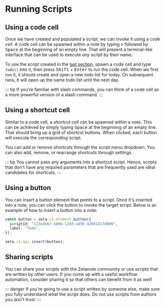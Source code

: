 # Running Scripts

## Using a code cell

Once we have created and populated a script, we can invoke it using a _code cell_. A code cell can be spawned within a note by typing <kbd>></kbd> followed by <kbd>Space</kbd> at the beginning of an empty line. That will present a terminal-like interface that can be used to execute _any script_ by their name.

To use the script created in the [last section](/guide/scripts/writing-scripts), spawn a code cell and type `todo()` into it, then press <kbd>Shift</kbd> + <kbd>Enter</kbd> to run the code cell. When we first run it, it should create and open a new todo list for today. On subsequent runs, it will open up the same todo list until the next day.

::: tip
If you're familiar with slash commands, you can think of a code cell as a more powerful version of a slash command.
:::

## Using a shortcut cell

Similar to a code cell, a _shortcut cell_ can be spawned within a note. This can be achieved by simply typing <kbd>Space</kbd> at the beginning of an empty line. That should bring up a grid of shortcut buttons. When clicked, each button will execute the corresponding script.

You can add or remove shortcuts through the script menu dropdown. You can also add, remove, or rearrange shortcuts through settings.

::: tip
You cannot pass any arguments into a shortcut script. Hence, scripts that don't have any required parameters that are frequently used are ideal candidates for shortcuts.
:::

## Using a button

You can insert a button element that points to a script. Once it's inserted into a note, you can click the button to invoke the target script. Below is an example of how to insert a button into a note:

```TypeScript
const button = zeta.v1.element.button({
  scriptId: "123e4567-e89b-12d3-a456-426614174000",
  label: "Todo",
});

zeta.v1.api.insert(button);
```

## Sharing scripts

You can share your scripts with the Zetanote community or use scripts that are written by other users. If you come up with a useful workflow automation, consider sharing it so that others can benefit from it as well!

::: danger
If you're going to use a script written by someone else, make sure you fully understand what the script does. Do not use scripts from authors you don't trust.
:::
